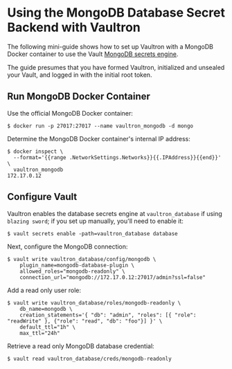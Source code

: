# Using the MongoDB Database Secret Backend with Vaultron

The following mini-guide shows how to set up Vaultron with a MongoDB Docker container to use the Vault [MongoDB secrets engine](https://www.vaultproject.io/docs/secrets/databases/mongodb.html).

The guide presumes that you have formed Vaultron, initialized and unsealed your Vault, and logged in with the initial root token.

## Run MongoDB Docker Container

Use the official MongoDB Docker container:

```
$ docker run -p 27017:27017 --name vaultron_mongodb -d mongo
```

Determine the MongoDB Docker container's internal IP address:

```
$ docker inspect \
  --format='{{range .NetworkSettings.Networks}}{{.IPAddress}}{{end}}' \
  vaultron_mongodb
172.17.0.12
```

## Configure Vault

Vaultron enables the database secrets engine at `vaultron_database` if using `blazing sword`; if you set up manually, you'll need to enable it:

```
$ vault secrets enable -path=vaultron_database database
```

Next, configure the MongoDB connection:

```
$ vault write vaultron_database/config/mongodb \
    plugin_name=mongodb-database-plugin \
    allowed_roles="mongodb-readonly" \
    connection_url="mongodb://172.17.0.12:27017/admin?ssl=false"
```

Add a read only user role:

```
$ vault write vaultron_database/roles/mongodb-readonly \
    db_name=mongodb \
    creation_statements='{ "db": "admin", "roles": [{ "role": "readWrite" }, {"role": "read", "db": "foo"}] }' \
    default_ttl="1h" \
    max_ttl="24h"
```

Retrieve a read only MongoDB database credential:

```
$ vault read vaultron_database/creds/mongodb-readonly
```
